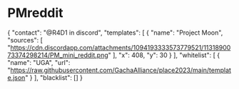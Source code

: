 # PMreddit
{
  "contact": "@R4D1 in discord",
  "templates": [
    {
      "name": "Project Moon",
      "sources": [
        "https://cdn.discordapp.com/attachments/1094193333573779521/1131890073374298214/PM_mini_reddit.png"
      ],
      "x": 408,
      "y": 30
    }
  ],
  "whitelist": [
    {
      "name": "UGA",
      "url": "https://raw.githubusercontent.com/GachaAlliance/place2023/main/template.json"
    }
  ],
  "blacklist": []
}
